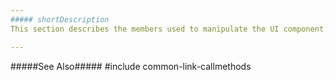 ```yaml
---
##### shortDescription
This section describes the members used to manipulate the UI component.

---
```

#####See Also#####
#include common-link-callmethods